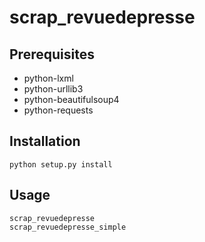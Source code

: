 # scrap_revuedepresse

## Prerequisites

- python-lxml
- python-urllib3
- python-beautifulsoup4
- python-requests

## Installation

```
python setup.py install
```

## Usage

```
scrap_revuedepresse
scrap_revuedepresse_simple
```
